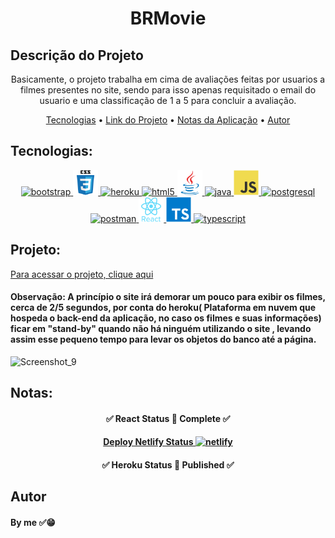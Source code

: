 <h1 align="center">BRMovie</h1>

## Descrição do Projeto
<p align="center">Basicamente, o projeto trabalha em cima de avaliações feitas por usuarios a filmes presentes no site, sendo para isso apenas requisitado o email do usuario 
e uma classificação de 1 a 5 para concluir a avaliação.</p>

<p align="center">
 <a href="#tecnologias">Tecnologias</a> • 
 <a href="#projeto">Link do Projeto</a> • 
 <a href="#notas"> Notas da Aplicação</a> • 
 <a href="#autor">Autor</a>
</p>


## Tecnologias: 


<div align="center">

<a href="https://getbootstrap.com" target="_blank" rel="noreferrer"> 
<img src="https://raw.githubusercontent.com/devicons/devicon /master/icons/bootstrap/bootstrap-plain-wordmark.svg" alt="bootstrap" width="40" height="40"/> 
</a> 

<a href="https://www.w3schools.com /css/" target="_blank" rel="noreferrer"> 
<img src="https://raw.githubusercontent.com/devicons/devicon/master/icons/css3/css3-original-wordmark.svg" alt= "css3" height="40" width="40"/> 
</a> 

<a href=" https://heroku.com" target="_blank" rel="noreferrer"> 
<img src="https://www.vectorlogo.zone/logos/heroku/heroku-icon.svg" alt="heroku" height="40" width="40"/> 
</a> 

<a href="https://www.w3.org/html/" target="_blank" rel="noreferrer"> 
<img src="https://cdn.icon-icons.com/icons2/2107/PNG/512/file_type_html_icon_130541.png" alt="html5" width="40" height="40"/> 
</a> 

<a href="https://www.java.com" target="_blank" rel="noreferrer"> 
<img src="https://raw.githubusercontent.com/devicons/devicon/master/icons/java/java-original.svg" alt="java" height="40" width="40"/> 
</a> 

<a href="https://spring.io/" target="_blank" rel="noreferrer"> 
<img src="https://img.icons8.com/color/344/spring-logo.png" alt="java" height="40" width="40"/> 
</a> 

<a href="https://developer.mozilla.org/en-US/docs/Web/JavaScript" target="_blank" rel="noreferrer"> 
<img src="https://raw.githubusercontent.com/devicons/devicon/master/icons/javascript/javascript-original.svg" alt="javascript" width="40" height="40"/> 
</a> 

<a href="https://www.postgresql.org" target="_blank" rel="noreferrer"> 
<img src="https://cdn.icon-icons.com/icons2/2667/PNG/512/folder_postgres_icon_161286.png" alt="postgresql" width="40" height="40"/> 
</a> 

<a href="https://postman.com" target="_blank" rel="noreferrer"> 
<img src="https://cdn.icon-icons.com/icons2/3053/PNG/512/postman_alt_macos_bigsur_icon_189814.png" alt="postman" width="40" height="40"/> 
</a> 

<a href="https://reactjs.org/" target="_blank" rel="noreferrer"> 
<img src="https://raw.githubusercontent.com/devicons/devicon/master/icons/react/react-original-wordmark.svg" alt="react" width="40" height="40"/> 
</a> 

<a href="https://www.typescriptlang.org/" target="_blank" rel="noreferrer"> 
<img src="https://raw.githubusercontent.com/devicons/devicon/master/icons/typescript/typescript-original.svg" alt ="typescript" width="40" height="40"/> 
</a>

<a href="https://www.typescriptlang.org/" target="_blank" rel="noreferrer"> 
<img src="https://pics.freeicons.io/uploads/icons/png/11987465721551941710-512.png" alt ="typescript" width="40" height="40"/> 
</a> 

</div>


## Projeto:

<a href="https://brmovies.netlify.app/"> Para acessar o projeto, clique aqui</a>
<h4>Observação: A princípio o site irá demorar um pouco para exibir os filmes, cerca de 2/5 segundos, por conta do heroku( Plataforma em nuvem que hospeda o back-end da 
aplicação, no caso os filmes e suas informações) ficar em "stand-by" quando não há ninguém utilizando o site , levando assim esse pequeno tempo para levar os objetos do 
banco até a página.</h4>

![Screenshot_9](https://user-images.githubusercontent.com/75262645/150532063-379160a7-3f3a-4f8a-b14f-252a71d1dfc5.png)

## Notas: 

<h4 align="center"> 
	✅ React Status 🚀 Complete ✅
</h4>
<h4 align="center"> 

<a href="https://app.netlify.com/sites/brmovies/deploys" target="_blank" rel="noreferrer"> Deploy Netlify Status 
<img src="https://api.netlify.com/api/v1/badges/5500c548-2799-4255-8d1c-9c47486939a1/deploy-status" alt ="netlify"/> 
</a> 
</h4>

<h4 align="center"> 
	✅ Heroku Status 🚀 Published ✅
</h4>

## Autor

<h4> By me ✅😁</h4>







